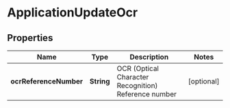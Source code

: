 # ApplicationUpdateOcr

## Properties
Name | Type | Description | Notes
------------ | ------------- | ------------- | -------------
**ocrReferenceNumber** | **String** | OCR (Optical Character Recognition) Reference number |  [optional]
